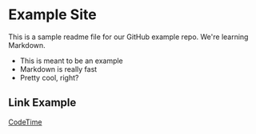 # Example Site

This is a sample readme file for our GitHub example repo. We're learning Markdown.

* This is meant to be an example
* Markdown is really fast
* Pretty cool, right?

## Link Example
[CodeTime](https://www.codetime.io)